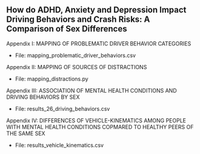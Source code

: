 ## How do ADHD, Anxiety and Depression Impact Driving Behaviors and Crash Risks: A Comparison of Sex Differences

Appendix I: MAPPING OF PROBLEMATIC DRIVER BEHAVIOR CATEGORIES

- File: mapping_problematic_driver_behaviors.csv

Appendix II: MAPPING OF SOURCES OF DISTRACTIONS

- File: mapping_distractions.py

Appendix III: ASSOCIATION OF MENTAL HEALTH CONDITIONS AND DRIVING BEHAVIORS BY SEX

- File: results_26_driving_behaviors.csv

Appendix IV: DIFFERENCES OF VEHICLE-KINEMATICS AMONG PEOPLE WITH MENTAL HEALTH CONDITIONS COPMARED TO HEALTHY PEERS OF THE SAME SEX

- File: results_vehicle_kinematics.csv
